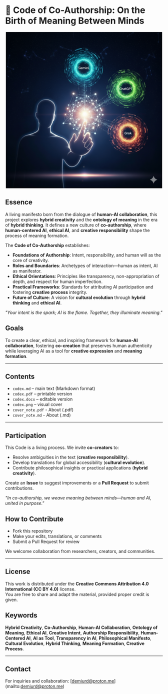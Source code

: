 # 📜 Code of Co-Authorship: On the Birth of Meaning Between Minds

<p align="center">
<a href="codex.png" target="_blank">
  <img src="codex.png" alt="codex" width="500">
</a>
</p>


## Essence

A living manifesto born from the dialogue of **human-AI collaboration**, this project explores **hybrid creativity** and the **ontology of meaning** in the era of **hybrid thinking**. It defines a new culture of **co-authorship**, where **human-centered AI**, **ethical AI**, and **creative responsibility** shape the process of meaning formation.

The **Code of Co-Authorship** establishes:
- **Foundations of Authorship**: Intent, responsibility, and human will as the core of creativity.
- **Roles and Boundaries**: Archetypes of interaction—human as intent, AI as manifestor.
- **Ethical Orientations**: Principles like transparency, non-appropriation of depth, and respect for human imperfection.
- **Practical Frameworks**: Standards for attributing AI participation and fostering **creative process** integrity.
- **Future of Culture**: A vision for **cultural evolution** through **hybrid thinking** and **ethical AI**.

*"Your intent is the spark; AI is the flame. Together, they illuminate meaning."*

## Goals

To create a clear, ethical, and inspiring framework for **human-AI collaboration**, fostering **co-creation** that preserves human authenticity while leveraging AI as a tool for **creative expression** and **meaning formation**.

___

## Contents
- `codex.md` – main text (Markdown format)  
- `codex.pdf` – printable version  
- `codex.docx` – editable version  
- `codex.png` – visual cover  
- `cover_note.pdf` - About (.pdf)
- `cover_note.md` - About (.md)
---

## Participation

This Code is a living process. We invite **co-creators** to:
- Resolve ambiguities in the text (**creative responsibility**).
- Develop translations for global accessibility (**cultural evolution**).
- Contribute philosophical insights or practical applications (**hybrid creativity**).

Create an **Issue** to suggest improvements or a **Pull Request** to submit contributions.

*"In co-authorship, we weave meaning between minds—human and AI, united in purpose."*


## How to Contribute
- Fork this repository  
- Make your edits, translations, or comments  
- Submit a Pull Request for review  

We welcome collaboration from researchers, creators, and communities.  

---

## License
This work is distributed under the **Creative Commons Attribution 4.0 International (CC BY 4.0)** license.  
You are free to share and adapt the material, provided proper credit is given.  

## Keywords

**Hybrid Creativity**, **Co-Authorship**, **Human-AI Collaboration**, **Ontology of Meaning**, **Ethical AI**, **Creative Intent**, **Authorship Responsibility**, **Human-Centered AI**, **AI as Tool**, **Transparency in AI**, **Philosophical Manifesto**, **Cultural Evolution**, **Hybrid Thinking**, **Meaning Formation**, **Creative Process**.

---

## Contact
For inquiries and collaboration: [demiurd@proton.me] (mailto:demiurd@proton.me)  

